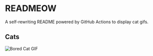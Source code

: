 # READMEOW

A self-rewriting README powered by GitHub Actions to display cat gifs.

## Cats

![Bored Cat GIF](https://media4.giphy.com/media/v1.Y2lkPTlhY2QwMmRhNWR6Mmh3azR1MmNpeTBvcTBvbjBxZHM1bGRtbW9ocXB5NGFyaGsybSZlcD12MV9naWZzX3NlYXJjaCZjdD1n/mlvseq9yvZhba/200.gif)
